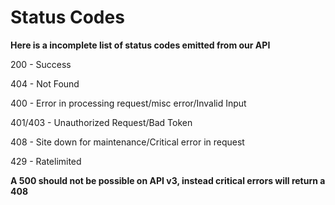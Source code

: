 # Status Codes

**Here is a incomplete list of status codes emitted from our API**

200 - Success

404 - Not Found

400 - Error in processing request/misc error/Invalid Input

401/403 - Unauthorized Request/Bad Token

408 - Site down for maintenance/Critical error in request

429 - Ratelimited

**A 500 should not be possible on API v3, instead critical errors will return a 408** 